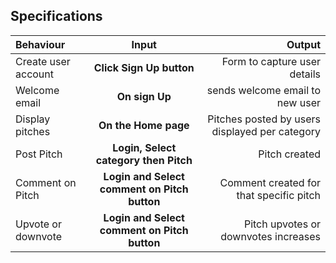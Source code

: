 ## Specifications
| Behaviour | Input | Output |
| :---------------- | :---------------: | ------------------: |
| Create user account | **Click Sign Up button** | Form to capture user details|
| Welcome email | **On sign Up** | sends welcome email to new user|
| Display pitches | **On the Home page** | Pitches posted by users displayed per category |
| Post Pitch | **Login, Select category then Pitch** | Pitch created |
| Comment on Pitch | **Login and Select comment on Pitch button**  | Comment created for that specific pitch |
| Upvote or downvote | **Login and Select comment on Pitch button**  | Pitch upvotes or downvotes increases  |
